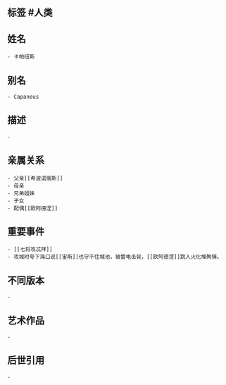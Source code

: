 ## 标签  #人类
## 姓名
	- 卡帕纽斯
## 别名
	- Capaneus
## 描述
	-
## 亲属关系
	- 父亲[[希波诺俄斯]]
	- 母亲
	- 兄弟姐妹
	- 子女
	- 配偶[[欧阿德涅]]
## 重要事件
	- [[七将攻忒拜]]
	- 攻城时夸下海口说[[宙斯]]也守不住城池，被雷电击毙，[[欧阿德涅]]跳入火化堆殉情。
## 不同版本
	-
## 艺术作品
	-
## 后世引用
	-
